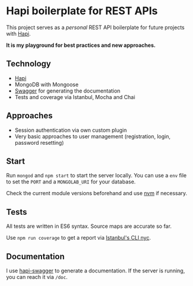 # Hapi boilerplate for REST APIs
This project serves as a _personal_ REST API boilerplate for future projects with [Hapi](http://hapijs.com/). 

__It is my playground for best practices and new approaches.__ 

## Technology
- [Hapi](http://hapijs.com/)
- MongoDB with Mongoose
- [Swagger](http://swagger.io/) for generating the documentation
- Tests and coverage via Istanbul, Mocha and Chai

## Approaches
- Session authentication via own custom plugin
- Very basic approaches to user management (registration, login, password resetting)

## Start
Run `mongod` and `npm start` to start the server locally. You can use a `env` file to set the `PORT` and a `MONGOLAB_URI` for your database. 

Check the current module versions beforehand and use [nvm](https://github.com/creationix/nvm) if necessary.

## Tests
All tests are written in ES6 syntax. Source maps are accurate so far. 

Use `npm run coverage` to get a report via [Istanbul's CLI nyc](https://github.com/istanbuljs/nyc).

## Documentation
I use [hapi-swagger](https://github.com/glennjones/hapi-swagger) to generate a documentation. If the server is running, you can reach it via `/doc`.



